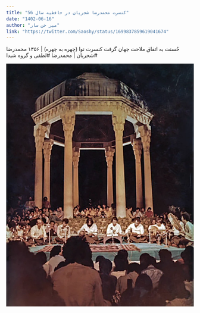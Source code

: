 ```yaml
---
title: "کنسرت محمدرضا شجریان در حافظیه سال 56"
date: "1402-06-16"
author: "میر خن سار"
link: "https://twitter.com/Saoshy/status/1699837859619041674"
---
```


حُسنت به اتفاق ملاحت جهان گرفت
کنسرت نوا (چهره به چهره) | ۱۳۵۶
محمدرضا #شجریان | محمدرضا #لطفی و گروه شیدا

![کنسرت محمدرضا شجریان در حافظیه سال 56](./MShajarian-Shiraz-1356.webp)

